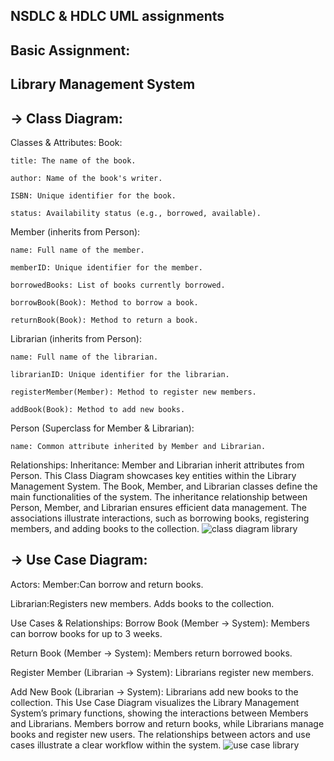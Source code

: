 ## NSDLC & HDLC UML assignments 
## Basic Assignment: 
## Library Management System
## -> Class Diagram:
Classes & Attributes:
  Book:

    title: The name of the book.

    author: Name of the book's writer.

    ISBN: Unique identifier for the book.

    status: Availability status (e.g., borrowed, available).

  Member (inherits from Person):

    name: Full name of the member.

    memberID: Unique identifier for the member.

    borrowedBooks: List of books currently borrowed.

    borrowBook(Book): Method to borrow a book.

    returnBook(Book): Method to return a book.

  Librarian (inherits from Person):

    name: Full name of the librarian.

    librarianID: Unique identifier for the librarian.

    registerMember(Member): Method to register new members.

    addBook(Book): Method to add new books.

  Person (Superclass for Member & Librarian):

    name: Common attribute inherited by Member and Librarian.

Relationships:
Inheritance: Member and Librarian inherit attributes from Person.
This Class Diagram showcases key entities within the Library Management System. The Book, Member, and Librarian classes define the main functionalities of the system. The inheritance relationship between Person, Member, and Librarian ensures efficient data management. The associations illustrate interactions, such as borrowing books, registering members, and adding books to the collection.
![class diagram library](https://github.com/user-attachments/assets/477ecec1-d3eb-4afa-814e-1772c99a0a0e)

## -> Use Case Diagram:
Actors:
Member:Can borrow and return books.

Librarian:Registers new members.
Adds books to the collection.

Use Cases & Relationships:
Borrow Book (Member → System): Members can borrow books for up to 3 weeks.

Return Book (Member → System): Members return borrowed books.

Register Member (Librarian → System): Librarians register new members.

Add New Book (Librarian → System): Librarians add new books to the collection.
This Use Case Diagram visualizes the Library Management System’s primary functions, showing the interactions between Members and Librarians. Members borrow and return books, while Librarians manage books and register new users. The relationships between actors and use cases illustrate a clear workflow within the system.
![use case library](https://github.com/user-attachments/assets/8e2aaf00-944e-40b0-962c-80dcff3558e6)
